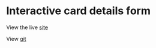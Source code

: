 # Interactive card details form

View the live [site](https://ahjim-interactive-card-form.netlify.app/)

View [git](https://github.com/Akhlak-Hossain-Jim/interactive-card-details-form)
